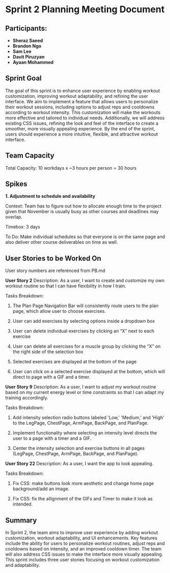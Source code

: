 # Sprint 2 Planning Meeting Document

## Participants:

- **Sheraz Saeed**
- **Brandon Ngo**
- **Sam Lee**
- **Davit Piruzyan**
- **Ayaan Mohammed**

## Sprint Goal
The goal of this sprint is to enhance user experience by enabling workout customization, improving workout adaptability, and refining the user interface. We aim to implement a feature that allows users to personalize their workout sessions, including options to adjust reps and cooldowns according to workout intensity. This customization will make the workouts more effective and tailored to individual needs. Additionally, we will address existing CSS issues, refining the look and feel of the interface to create a smoother, more visually appealing experience. By the end of the sprint, users should experience a more intuitive, flexible, and attractive workout interface.

## Team Capacity
Total Capacity: 10 workdays x ~3 hours per person = 30 hours

## Spikes
**1. Adjustment to schedule and availability**

Context: Team has to figure out how to allocate enough time to the project given that November is usually busy as other courses and deadlines may overlap.

Timebox: 3 days

To Do: Make individual schedules so that everyone is on the same page and also deliver other course deliverables on time as well.

## User Stories to be Worked On
User story numbers are referenced from PB.md

**User Story 2**
Description: As a user, I want to create and customize my own workout routine so that I can have flexibility in how I train.

Tasks Breakdown:
1) The Plan Page Navigation Bar will consistently route users to the plan page, which allow user to choose exercises.

2) User can add exercises by selecting options inside a dropdown box

3) User can delete individual exercises by clicking an “X” next to each exercise

4) User can delete all exercises for a muscle group by clicking the “X” on the right side of the selection box

5) Selected exercises are displayed at the bottom of the page

6) User can click on a selected exercise displayed at the bottom, which will direct to page with a GIF and a timer.

**User Story 9**
Description: As a user, I want to adjust my workout routine based on my current energy level or time constraints so that I can adapt my training accordingly.

Tasks Breakdown:
1) Add intensity selection radio buttons labeled 'Low,' 'Medium,' and 'High' to the LegPage, ChestPage, ArmPage, BackPage, and PlanPage.

2) Implement functionality where selecting an intensity level directs the user to a page with a timer and a GIF.

3) Center the intensity selection and exercise buttons in all pages (LegPage, ChestPage, ArmPage, BackPage, and PlanPage).

**User Story 22**
Description: As a user, I want the app to look appealing.

Tasks Breakdown:
1) Fix CSS: make buttons look more aesthetic and change home page background/add an image.

2) Fix CSS: fix the allignment of the GIFs and Timer to make it look as intended.

## Summary
In Sprint 2, the team aims to improve user experience by adding workout customization, workout adaptability, and UI enhancements. Key features include the ability for users to personalize workout routines, adjust reps and cooldowns based on intensity, and an improved cooldown timer. The team will also address CSS issues to make the interface more visually appealing. This sprint includes three user stories focusing on workout customization and adaptability.
